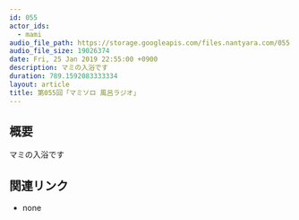 ```yaml
---
id: 055
actor_ids:
  - mami
audio_file_path: https://storage.googleapis.com/files.nantyara.com/055.mp3
audio_file_size: 19026374
date: Fri, 25 Jan 2019 22:55:00 +0900
description: マミの入浴です
duration: 789.1592083333334
layout: article
title: 第055回「マミソロ 風呂ラジオ」
---
```

## 概要

マミの入浴です

## 関連リンク

* none
